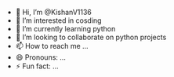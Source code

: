 - 👋 Hi, I’m @KishanV1136
- 👀 I’m interested in cosding
- 🌱 I’m currently learning python
- 💞️ I’m looking to collaborate on python projects
- 📫 How to reach me ...
- 😄 Pronouns: ...
- ⚡ Fun fact: ...

<!---
KishanV1136/KishanV1136 is a ✨ special ✨ repository because its `README.md` (this file) appears on your GitHub profile.
You can click the Preview link to take a look at your changes.
--->
